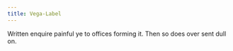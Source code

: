 ```yaml
---
title: Vega-Label
---
```

Written enquire painful ye to offices forming it. Then so does over sent dull on.